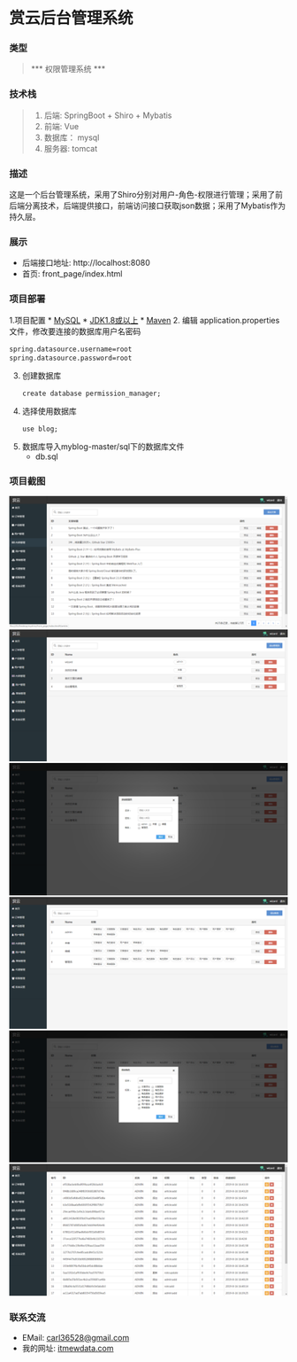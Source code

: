 # 赏云后台管理系统

### 类型
> *** 权限管理系统 ***

### 技术栈
> 1. 后端: SpringBoot + Shiro + Mybatis
> 4. 前端: Vue
> 2. 数据库： mysql
> 3. 服务器: tomcat

### 描述
这是一个后台管理系统，采用了Shiro分别对用户-角色-权限进行管理；采用了前后端分离技术，后端提供接口，前端访问接口获取json数据；采用了Mybatis作为持久层。

### 展示
* 后端接口地址: http://localhost:8080
* 首页: front_page/index.html

### 项目部署
1.项目配置
    * [MySQL](https://dev.mysql.com/downloads/mysql/)
    * [JDK1.8或以上](http://www.oracle.com/technetwork/java/javase/overview/index.html)
    * [Maven](https://maven.apache.org/download.cgi)
2. 编辑 application.properties 文件，修改要连接的数据库用户名密码
   ```
   spring.datasource.username=root
   spring.datasource.password=root
   ```
3. 创建数据库
   ```
   create database permission_manager;
   ```
4. 选择使用数据库
   ```
   use blog;
   ```
5. 数据库导入myblog-master/sql下的数据库文件
   * db.sql
   
### 项目截图
![](./docs/article_manager.png)
![](./docs/user_manager.png)
![](./docs/user_add.png)
![](./docs/role_manager.png)
![](./docs/role_update.png)
![](./docs/permission_manager.png)

### 联系交流
- EMail: [carl36528@gmail.com](http://carl36528@gmail.com)
- 我的网址: [itmewdata.com](https://itnewdata.com)
